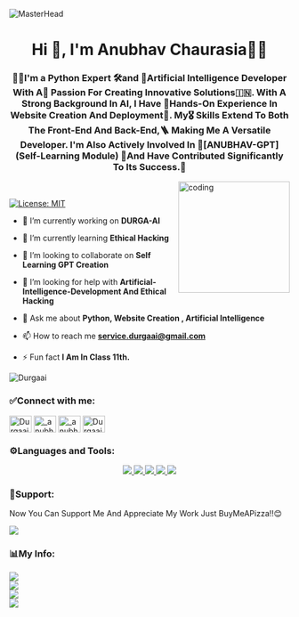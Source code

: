 ![MasterHead](https://repository-images.githubusercontent.com/588181932/e36ec678-7984-4cdd-8e4c-a3932772ff8e)
<h1 align="center">Hi 👋, I'm Anubhav Chaurasia🧑‍💻</h1>
<h3 align="center">🧑‍💻I'm a Python Expert 🛠️and 🔏Artificial Intelligence Developer With A🌈 Passion For Creating Innovative Solutions🇮🇳. With A Strong Background In AI, I Have 💬Hands-On Experience In Website Creation And Deployment👷. My🎖️ Skills Extend To Both The Front-End And Back-End,🪜 Making Me A Versatile Developer. I'm Also Actively Involved In 💚[ANUBHAV-GPT](Self-Learning Module) 📌And Have Contributed Significantly To Its Success.📑</h3>
<img align="right" alt="coding" length="200" width="200" src="https://cdn.dribbble.com/users/1162077/screenshots/3848914/programmer.gif"><br>

[![License: MIT](https://img.shields.io/badge/License-MIT-green.svg)](https://opensource.org/licenses/MIT)

- 🔭 I’m currently working on **DURGA-AI**

- 🌱 I’m currently learning **Ethical Hacking**

- 👯 I’m looking to collaborate on **Self Learning GPT Creation**

- 🤝 I’m looking for help with **Artificial-Intelligence-Development And Ethical Hacking**

- 💬 Ask me about **Python, Website Creation , Artificial Intelligence**

- 📫 How to reach me **service.durgaai@gmail.com**

- ⚡ Fun fact **I Am In Class 11th.**
<p align="left"> <img src="https://komarev.com/ghpvc/?username=Durgaai&label=Profile%20views&color=0e75b6&style=flat" alt="Durgaai" /> </p>

<h3 align="left">✅Connect with me:</h3>
<p align="left">
<a href="https://github.com/Durgaai" target="blank"><img align="center" src="https://raw.githubusercontent.com/rahuldkjain/github-profile-readme-generator/master/src/images/icons/Social/github.svg" alt="Durgaai" height="30" width="40" /></a>
<a href="https://instagram.com/_anubhav_1608" target="blank"><img align="center" src="https://raw.githubusercontent.com/rahuldkjain/github-profile-readme-generator/master/src/images/icons/Social/instagram.svg" alt="_anubhav_1608" height="30" width="40" /></a>
<a href="https://instagram.com/_anubhav_1608" target="blank"><img align="center" src="https://raw.githubusercontent.com/rahuldkjain/github-profile-readme-generator/master/src/images/icons/Social/instagram.svg" alt="_anubhav_1608" height="30" width="40" /></a>
<a href="https://www.youtube.com/@Durgaai" target="blank"><img align="center" src="https://raw.githubusercontent.com/rahuldkjain/github-profile-readme-generator/master/src/images/icons/Social/youtube.svg" alt="Durgaai" height="30" width="40" /></a>

</p>

<h3 align="left">⚙️Languages and Tools:</h3>
<p align="center">
  <a href="https://skillicons.dev">
    <img src="https://skillicons.dev/icons?i=aiscript,androidstudio,angular,arduino,bash,blender,bootstrap,azure&theme=dark" />
    <img src="https://skillicons.dev/icons?i=cpp,cloudflare,css,dart,devto,bots,fastapi,firebase,flask,flutter&theme=dark" />
    <img 
src="https://skillicons.dev/icons?i=gamemakerstudio,gcp,git,github,heroku,html,java,js&theme=dark" />
    <img src="https://skillicons.dev/icons?i=kotlin,linux,mongodb,mysql,nodejs,php,processing,pytorch,py,qt&theme=dark" />
    <img src="https://skillicons.dev/icons?i=raspberrypi,ruby,stackoverflow,selenium,tailwind,tensorflow,unity,unreal&theme=dark" />
</a>
</p>

<h3 align="left">💌Support:</h3>
<p></p>Now You Can Support Me And Appreciate My Work Just BuyMeAPizza!!😊</p>
<p><a href="https://www.buymeacoffee.com/durgaai"><img src="https://img.buymeacoffee.com/button-api/?text=Buy me a pizza&emoji=🍕&slug=durgaai&button_colour=40DCA5&font_colour=ffffff&font_family=Poppins&outline_colour=000000&coffee_colour=FFDD00" /></a></p>
<h3 align="left">📊My Info:</h3>

![](https://github-readme-stats.vercel.app/api?username=Durgaai&show_icons=true&theme=merko)<br>
![](https://github-readme-stats.vercel.app/api/top-langs/?username=Durgaai&theme=merko)<br>
![](https://streak-stats.demolab.com/?user=Durgaai&theme=merko)<br>
![](http://github-profile-summary-cards.vercel.app/api/cards/profile-details?username=Durgaai&theme=merko)

<!---
Durgaai/Durgaai is a ✨ special ✨ repository because its `README.md` (this file) appears on your GitHub profile.
You can click the Preview link to take a look at your changes.
--->
